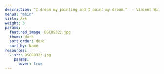 ```yaml
---
description: “I dream my painting and I paint my dream.”  - Vincent Williem van Gogh
menus: "main"
title: Art
weight: 3
params:
  featured_image: DSC09322.jpg
  theme: dark
  sort_order: desc
  sort_by: Name
resources:
  - src: DSC09322.jpg
    params:
      cover: true
---
```

